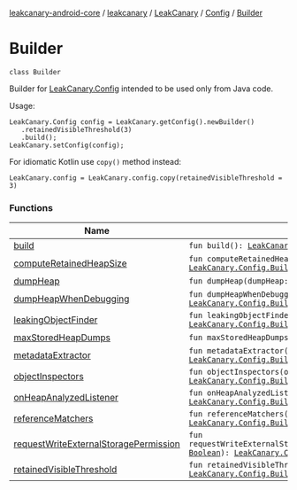 [leakcanary-android-core](../../../../index.md) / [leakcanary](../../../index.md) / [LeakCanary](../../index.md) / [Config](../index.md) / [Builder](./index.md)

# Builder

`class Builder`

Builder for [LeakCanary.Config](../index.md) intended to be used only from Java code.

Usage:

```
LeakCanary.Config config = LeakCanary.getConfig().newBuilder()
   .retainedVisibleThreshold(3)
   .build();
LeakCanary.setConfig(config);
```

For idiomatic Kotlin use `copy()` method instead:

```
LeakCanary.config = LeakCanary.config.copy(retainedVisibleThreshold = 3)
```

### Functions

| Name | Summary |
|---|---|
| [build](build.md) | `fun build(): `[`LeakCanary.Config`](../index.md) |
| [computeRetainedHeapSize](compute-retained-heap-size.md) | `fun computeRetainedHeapSize(computeRetainedHeapSize: `[`Boolean`](https://kotlinlang.org/api/latest/jvm/stdlib/kotlin/-boolean/index.html)`): `[`LeakCanary.Config.Builder`](./index.md) |
| [dumpHeap](dump-heap.md) | `fun dumpHeap(dumpHeap: `[`Boolean`](https://kotlinlang.org/api/latest/jvm/stdlib/kotlin/-boolean/index.html)`): `[`LeakCanary.Config.Builder`](./index.md) |
| [dumpHeapWhenDebugging](dump-heap-when-debugging.md) | `fun dumpHeapWhenDebugging(dumpHeapWhenDebugging: `[`Boolean`](https://kotlinlang.org/api/latest/jvm/stdlib/kotlin/-boolean/index.html)`): `[`LeakCanary.Config.Builder`](./index.md) |
| [leakingObjectFinder](leaking-object-finder.md) | `fun leakingObjectFinder(leakingObjectFinder: LeakingObjectFinder): `[`LeakCanary.Config.Builder`](./index.md) |
| [maxStoredHeapDumps](max-stored-heap-dumps.md) | `fun maxStoredHeapDumps(maxStoredHeapDumps: `[`Int`](https://kotlinlang.org/api/latest/jvm/stdlib/kotlin/-int/index.html)`): `[`LeakCanary.Config.Builder`](./index.md) |
| [metadataExtractor](metadata-extractor.md) | `fun metadataExtractor(metadataExtractor: MetadataExtractor): `[`LeakCanary.Config.Builder`](./index.md) |
| [objectInspectors](object-inspectors.md) | `fun objectInspectors(objectInspectors: `[`List`](https://kotlinlang.org/api/latest/jvm/stdlib/kotlin.collections/-list/index.html)`<ObjectInspector>): `[`LeakCanary.Config.Builder`](./index.md) |
| [onHeapAnalyzedListener](on-heap-analyzed-listener.md) | `fun onHeapAnalyzedListener(onHeapAnalyzedListener: `[`OnHeapAnalyzedListener`](../../../-on-heap-analyzed-listener/index.md)`): `[`LeakCanary.Config.Builder`](./index.md) |
| [referenceMatchers](reference-matchers.md) | `fun referenceMatchers(referenceMatchers: `[`List`](https://kotlinlang.org/api/latest/jvm/stdlib/kotlin.collections/-list/index.html)`<ReferenceMatcher>): `[`LeakCanary.Config.Builder`](./index.md) |
| [requestWriteExternalStoragePermission](request-write-external-storage-permission.md) | `fun requestWriteExternalStoragePermission(requestWriteExternalStoragePermission: `[`Boolean`](https://kotlinlang.org/api/latest/jvm/stdlib/kotlin/-boolean/index.html)`): `[`LeakCanary.Config.Builder`](./index.md) |
| [retainedVisibleThreshold](retained-visible-threshold.md) | `fun retainedVisibleThreshold(retainedVisibleThreshold: `[`Int`](https://kotlinlang.org/api/latest/jvm/stdlib/kotlin/-int/index.html)`): `[`LeakCanary.Config.Builder`](./index.md) |
